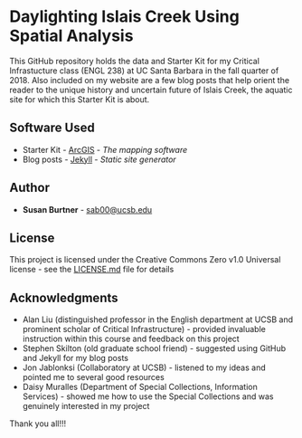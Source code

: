 # Daylighting Islais Creek Using Spatial Analysis

This GitHub repository holds the data and Starter Kit for my Critical Infrastucture class (ENGL 238) at UC Santa Barbara in the fall quarter of 2018. Also included on my website are a few blog posts that help orient the reader to the unique history and uncertain future of Islais Creek, the aquatic site for which this Starter Kit is about.

## Software Used

* Starter Kit - [ArcGIS](https://www.esri.com/en-us/arcgis/about-arcgis/overview) - *The mapping software*
* Blog posts - [Jekyll](https://github.com/jekyll/jekyll) - *Static site generator*


## Author

* **Susan Burtner** - sab00@ucsb.edu

## License

This project is licensed under the Creative Commons Zero v1.0 Universal license - see the [LICENSE.md](LICENSE.md) file for details

## Acknowledgments

* Alan Liu (distinguished professor in the English department at UCSB and prominent scholar of Critical Infrastructure) - provided invaluable instruction within this course and feedback on this project
* Stephen Skilton (old graduate school friend) - suggested using GitHub and Jekyll for my blog posts
* Jon Jablonksi (Collaboratory at UCSB) - listened to my ideas and pointed me to several good resources
* Daisy Muralles (Department of Special Collections, Information Services) - showed me how to use the Special Collections and was genuinely interested in my project

Thank you all!!!

